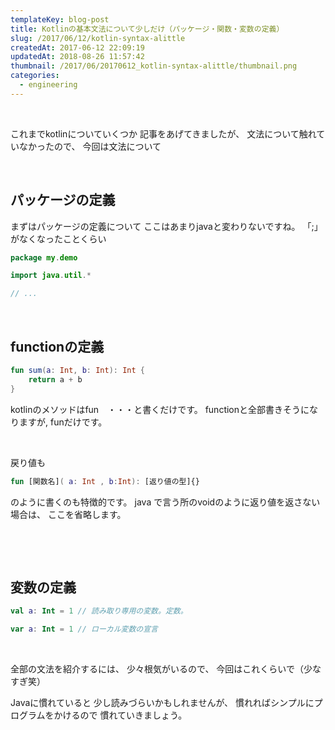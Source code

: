 ```yaml
---
templateKey: blog-post
title: Kotlinの基本文法について少しだけ（パッケージ・関数・変数の定義）
slug: /2017/06/12/kotlin-syntax-alittle
createdAt: 2017-06-12 22:09:19
updatedAt: 2018-08-26 11:57:42
thumbnail: /2017/06/20170612_kotlin-syntax-alittle/thumbnail.png
categories:
  - engineering
---
```


&nbsp;

これまでkotlinについていくつか
記事をあげてきましたが、
文法について触れていなかったので、
今回は文法について

&nbsp;
&nbsp;

<h2 class="chapter">パッケージの定義</h2>
まずはパッケージの定義について
ここはあまりjavaと変わりないですね。 「;」がなくなったことくらい

```kotlin
package my.demo

import java.util.*

// ...
```

&nbsp;
&nbsp;
&nbsp;
<h2 class="chapter">functionの定義</h2>

```kotlin
fun sum(a: Int, b: Int): Int {
    return a + b
}
```
kotlinのメソッドはfun　・・・と書くだけです。
functionと全部書きそうになりますが,
funだけです。

&nbsp;
&nbsp;

戻り値も
```kotlin
fun [関数名]( a: Int , b:Int): [返り値の型]{}

```
のように書くのも特徴的です。
java で言う所のvoidのように返り値を返さない場合は、
ここを省略します。

&nbsp;

&nbsp;
<h2 class="chapter">変数の定義</h2>

```kotlin
val a: Int = 1 // 読み取り専用の変数。定数。

var a: Int = 1 // ローカル変数の宣言

```

&nbsp;
&nbsp;

全部の文法を紹介するには、
少々根気がいるので、
今回はこれくらいで（少なすぎ笑）

Javaに慣れていると
少し読みづらいかもしれませんが、
慣れればシンプルにプログラムをかけるので
慣れていきましょう。
